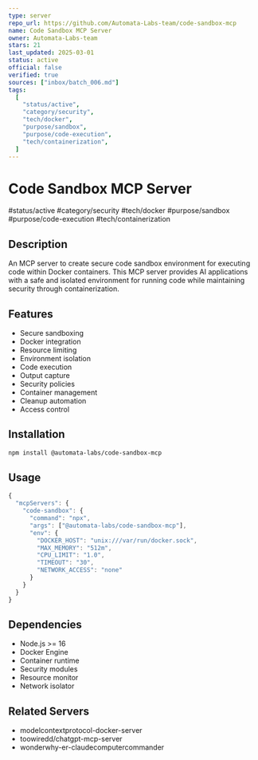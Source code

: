 ```yaml
--- 
type: server
repo_url: https://github.com/Automata-Labs-team/code-sandbox-mcp
name: Code Sandbox MCP Server
owner: Automata-Labs-team
stars: 21
last_updated: 2025-03-01
status: active
official: false
verified: true
sources: ["inbox/batch_006.md"]
tags:
  [
    "status/active",
    "category/security",
    "tech/docker",
    "purpose/sandbox",
    "purpose/code-execution",
    "tech/containerization",
  ]
---
```


# Code Sandbox MCP Server

#status/active #category/security #tech/docker #purpose/sandbox #purpose/code-execution #tech/containerization

## Description

An MCP server to create secure code sandbox environment for executing code within Docker containers. This MCP server provides AI applications with a safe and isolated environment for running code while maintaining security through containerization.

## Features

- Secure sandboxing
- Docker integration
- Resource limiting
- Environment isolation
- Code execution
- Output capture
- Security policies
- Container management
- Cleanup automation
- Access control

## Installation

```bash
npm install @automata-labs/code-sandbox-mcp
```

## Usage

```javascript
{
  "mcpServers": {
    "code-sandbox": {
      "command": "npx",
      "args": ["@automata-labs/code-sandbox-mcp"],
      "env": {
        "DOCKER_HOST": "unix:///var/run/docker.sock",
        "MAX_MEMORY": "512m",
        "CPU_LIMIT": "1.0",
        "TIMEOUT": "30",
        "NETWORK_ACCESS": "none"
      }
    }
  }
}
```

## Dependencies

- Node.js >= 16
- Docker Engine
- Container runtime
- Security modules
- Resource monitor
- Network isolator

## Related Servers

- modelcontextprotocol-docker-server
- toowiredd/chatgpt-mcp-server
- wonderwhy-er-claudecomputercommander